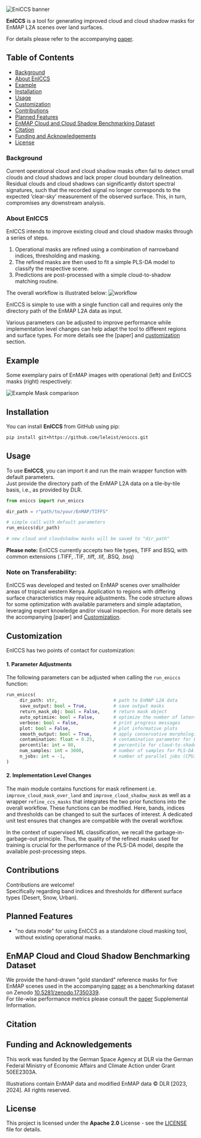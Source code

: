![EniCCS banner](example_image/EnICCS_banner_01.jpg)

**EnICCS** is a tool for generating improved cloud and cloud shadow masks for EnMAP L2A scenes over land surfaces.  

For details please refer to the accompanying [paper]().

## Table of Contents

- [Background](#background)
- [About EnICCS](#about-eniccs)
- [Example](#example)
- [Installation](#installation)
- [Usage](#usage)
- [Customization](#customization)
- [Contributions](#contributions)
- [Planned Features](#planned-features)
- [EnMAP Cloud and Cloud Shadow Benchmarking Dataset](#enmap-cloud-and-cloud-shadow-benchmarking-dataset)
- [Citation](#citation)
- [Funding and Acknowledgements](#funding-and-acknowledgements)
- [License](#license)

### Background
Current operational cloud and cloud shadow masks often fail to detect small clouds and cloud shadows and lack proper 
cloud boundary delineation. Residual clouds and cloud shadows can significantly distort spectral signatures, 
such that the recorded signal no longer corresponds to the expected ‘clear-sky’ measurement of the observed surface. 
This, in turn, compromises any downstream analysis.

### About EnICCS
EnICCS intends to improve existing cloud and cloud shadow masks through a series of steps.
 1. Operational masks are refined using a combination of narrowband indices, thresholding and masking.
 2. The refined masks are then used to fit a simple PLS-DA model to classify the respective scene.
 3. Predictions are post-processed with a simple cloud-to-shadow matching routine.  

The overall workflow is illustrated below:
![workflow](./example_image/Fig_1_EnICCS_GitHub.jpg)

EnICCS is simple to use with a single function call and requires only the directory path of the EnMAP L2A data as input.

Various parameters can be adjusted to improve performance while implementation level changes can help adapt the tool to
different regions and surface types. For more details see the [paper] and [customization](#customization) section.

## Example
Some exemplary pairs of EnMAP images with operational (left) and EnICCS masks (right) respectively:

![Example Mask comparison](example_image/Fig_5_EnICCS_GitHub.png)


## Installation

You can install **EnICCS** from GitHub using pip:
```bash
pip install git+https://github.com/leleist/eniccs.git
```

## Usage
To use **EnICCS**, you can import it and run the main wrapper function with default parameters.  
Just provide the directory path of the EnMAP L2A data on a tile-by-tile basis, i.e., as provided by DLR.

```python
from eniccs import run_eniccs

dir_path = r"path/to/your/EnMAP/TIFFS"  

# simple call with default parameters
run_eniccs(dir_path)

# new cloud and cloudshadow masks will be saved to "dir_path"
```
**Please note:** EnICCS currently accepts two file types, TIFF and BSQ, with common extensions (.TIFF, .TIF, .tiff, .tif, .BSQ, .bsq)

### Note on Transferability:
EnICCS was developed and tested on EnMAP scenes over smallholder areas of tropical western Kenya.
Application to regions with differing surface characteristics may require adjustments. 
The code structure allows for some optimization with available parameters and simple adaptation, leveraging expert 
knowledge and/or visual inspection. For more details see the accompanying [paper] and [Customization](#customization).

## Customization
EnICCS has two points of contact for customization:

#### 1. Parameter Adjustments
The following parameters can be adjusted when calling the `run_eniccs` function:
```python
run_eniccs(
     dir_path: str,                     # path to EnMAP L2A data
     save_output: bool = True,          # save output masks
     return_mask_obj: bool = False,     # return mask object
     auto_optimize: bool = False,       # optimize the number of latent variables for PLS-DA automatically
     verbose: bool = False,             # print progress messages
     plot: bool = False,                # plot informative plots
     smooth_output: bool = True,        # apply conservative morphological processing for smooting the output masks
     contamination: float = 0.25,       # contamination parameter for LOF outlier detection
     percentile: int = 80,              # percentile for cloud-to-shadow matching routine distance threshold
     num_samples: int = 3000,           # number of samples for PLS-DA training
     n_jobs: int = -1,                  # number of parallel jobs (CPU)
)
```

#### 2. Implementation Level Changes
The main module contains functions for mask refinement i.e. `improve_cloud_mask_over_land` and 
`improve_cloud_shadow_mask` as well as a wrapper `refine_ccs_masks` that integrates the two prior functions into the 
overall workflow.
These functions can be modified. Here, bands, indices and thresholds can be changed to suit the surfaces of interest.
A dedicated unit test ensures that changes are compatible with the overall workflow.

In the context of supervised ML classification, we recall the garbage-in-garbage-out principle.
Thus, the quality of the refined masks used for training is crucial for the performance of the PLS-DA model, 
despite the available post-processing steps.




## Contributions
Contributions are welcome!  
Specifically regarding band indices and thresholds for different surface types (Desert, Snow, Urban).

## Planned Features
 - "no data mode" for using EnICCS as a standalone cloud masking tool, without existing operational masks.


## EnMAP Cloud and Cloud Shadow Benchmarking Dataset
We provide the hand-drawn "gold standard" reference masks for five EnMAP scenes used in the accompanying [paper]() as a 
benchmarking dataset on Zenodo [10.5281/zenodo.17350339](https://doi.org/10.5281/zenodo.17350339).  
For tile-wise performance metrics please consult the [paper]() Supplemental Information.

## Citation

## Funding and Acknowledgements
This work was funded by the German Space Agency at DLR via the German Federal Ministry of Economic Affairs 
and Climate Action under Grant 50EE2303A.

Illustrations contain EnMAP data and modified EnMAP data © DLR [2023, 2024]. All rights reserved.


## License
This project is licensed under the **Apache 2.0** License - see the [LICENSE](LICENSE.txt) file for details.

```




